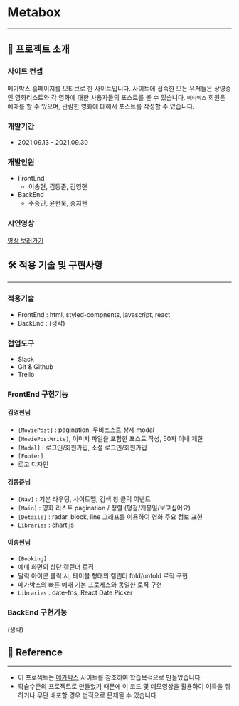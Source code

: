 # Metabox

---

## 🚂 프로젝트 소개

### 사이트 컨셉

메가박스 홈페이지를 모티브로 한 사이트입니다. 사이트에 접속한 모든 유저들은 상영중인 영화리스트와 각 영화에 대한 사용자들의 포스트를 볼 수 있습니다. `메타박스` 회원은 예매를 할 수 있으며, 관람한 영화에 대해서 포스트를 작성할 수 있습니다.

### 개발기간

- 2021.09.13 - 2021.09.30

### 개발인원

- FrontEnd
  - 이송현, 김동준, 김영현
- BackEnd
  - 주종민, 윤현묵, 송치헌

### 시연영상

[영상 보러가기](https://www.youtube.com/watch?v=PkHOsGvFzec)

## 🛠 적용 기술 및 구현사항

---

### 적용기술

- FrontEnd : html, styled-compnents, javascript, react
- BackEnd : (생략)

### 협업도구

- Slack
- Git & Github
- Trello

### FrontEnd 구현기능

#### 김영현님

- `[MoviePost]` : pagination, 무비포스트 상세 modal
- `[MoviePostWrite]`, 이미지 파일을 포함한 포스트 작성, 50자 이내 제한
- `[Modal]` : 로그인/회원가입, 소셜 로그인/회원가입 
- `[Footer]` 
- 로고 디자인

#### 김동준님

- `[Nav]` : 기본 라우팅, 사이트맵, 검색 창 클릭 이벤트
- `[Main]` : 영화 리스트 pagination / 정렬 (평점/개봉일/보고싶어요)
- `[Details]` : radar, block, line 그래프를 이용하여 영화 주요 정보 표현
- `Libraries` : chart.js
#### 이송현님

- `[Booking]`
- 예매 화면의 상단 캘린더 로직
- 달력 아이콘 클릭 시, 테이블 형태의 캘린더 fold/unfold 로직 구현
- 메가박스의 빠른 예매 기본 프로세스와 동일한 로직 구현
- `Libraries` : date-fns, React Date Picker

### BackEnd 구현기능

(생략)

## 📃 Reference

---

- 이 프로젝트는 [메가박스](https://www.megabox.co.kr/) 사이트를 참조하여 학습목적으로 만들었습니다
- 학습수준의 프로젝트로 만들었기 때문에 이 코드 및 데모영상을 활용하여 이득을 취하거나 무단 배포할 경우 법적으로 문제될 수 있습니다
